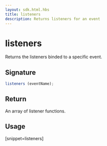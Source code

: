 ```yaml
---
layout: sdk.html.hbs
title: listeners
description: Returns listeners for an event
---
```


# listeners

Returns the listeners binded to a specific event.

## Signature

```js
listeners (eventName);
```

## Return

An array of listener functions.

## Usage

[snippet=listeners]
